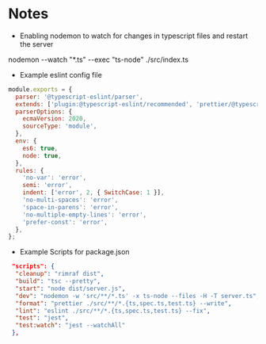 # Notes

- Enabling nodemon to watch for changes in typescript files and restart the server

nodemon --watch "\*.ts" --exec "ts-node" ./src/index.ts

- Example eslint config file

```javascript
module.exports = {
  parser: '@typescript-eslint/parser',
  extends: ['plugin:@typescript-eslint/recommended', 'prettier/@typescript-eslint', 'plugin:prettier/recommended'],
  parserOptions: {
    ecmaVersion: 2020,
    sourceType: 'module',
  },
  env: {
    es6: true,
    node: true,
  },
  rules: {
    'no-var': 'error',
    semi: 'error',
    indent: ['error', 2, { SwitchCase: 1 }],
    'no-multi-spaces': 'error',
    'space-in-parens': 'error',
    'no-multiple-empty-lines': 'error',
    'prefer-const': 'error',
  },
};
```

- Example Scripts for package.json

```json
 "scripts": {
  "cleanup": "rimraf dist",
  "build": "tsc --pretty",
  "start": "node dist/server.js",
  "dev": "nodemon -w 'src/**/*.ts' -x ts-node --files -H -T server.ts",
  "format": "prettier ./src/**/*.{ts,spec.ts,test.ts} --write",
  "lint": "eslint ./src/**/*.{ts,spec.ts,test.ts} --fix",
  "test": "jest",
  "test:watch": "jest --watchAll"
 },
```
